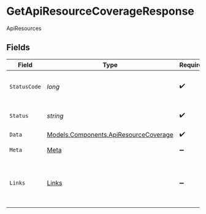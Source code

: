 # GetApiResourceCoverageResponse

ApiResources


## Fields

| Field                                                                                   | Type                                                                                    | Required                                                                                | Description                                                                             | Example                                                                                 |
| --------------------------------------------------------------------------------------- | --------------------------------------------------------------------------------------- | --------------------------------------------------------------------------------------- | --------------------------------------------------------------------------------------- | --------------------------------------------------------------------------------------- |
| `StatusCode`                                                                            | *long*                                                                                  | :heavy_check_mark:                                                                      | HTTP Response Status Code                                                               | 200                                                                                     |
| `Status`                                                                                | *string*                                                                                | :heavy_check_mark:                                                                      | HTTP Response Status                                                                    | OK                                                                                      |
| `Data`                                                                                  | [Models.Components.ApiResourceCoverage](../../Models/Components/ApiResourceCoverage.md) | :heavy_check_mark:                                                                      | N/A                                                                                     |                                                                                         |
| `Meta`                                                                                  | [Meta](../../Models/Components/Meta.md)                                                 | :heavy_minus_sign:                                                                      | Response metadata                                                                       |                                                                                         |
| `Links`                                                                                 | [Links](../../Models/Components/Links.md)                                               | :heavy_minus_sign:                                                                      | Links to navigate to previous or next pages through the API                             |                                                                                         |